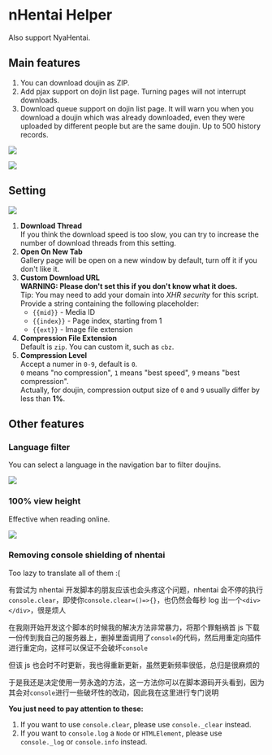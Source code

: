 # nHentai Helper

Also support NyaHentai.

## Main features

1. You can download doujin as ZIP.
2. Add pjax support on dojin list page. Turning pages will not interrupt downloads.
3. Download queue support on dojin list page. It will warn you when you download a doujin which was already downloaded, even they were uploaded by different people but are the same doujin. Up to 500 history records.

![](https://i.loli.net/2019/01/26/5c4c5d5914197.png)

![](https://i.loli.net/2018/12/26/5c23a39505d14.png)

## Setting

![](https://i.loli.net/2020/02/18/iZKI9hfcLymdrBj.png)

1. **Download Thread**  
   If you think the download speed is too slow, you can try to increase the number of download threads from this setting.
2. **Open On New Tab**  
   Gallery page will be open on a new window by default, turn off it if you don't like it.
3. **Custom Download URL**  
   **WARNING: Please don't set this if you don't know what it does.**  
   Tip: You may need to add your domain into *XHR security* for this script.  
   Provide a string containing the following placeholder:
   - `{{mid}}` - Media ID
   - `{{index}}` - Page index, starting from 1
   - `{{ext}}` - Image file extension
4. **Compression File Extension**  
   Default is `zip`. You can custom it, such as `cbz`.
5. **Compression Level**  
   Accept a numer in `0-9`, default is `0`.  
   `0` means "no compression", `1` means "best speed", `9` means "best compression".  
   Actually, for doujin, compression output size of `0` and `9` usually differ by less than **1%**.

## Other features

### Language filter

You can select a language in the navigation bar to filter doujins.

![](https://i.loli.net/2019/03/25/5c98d07cca0ac.png)

### 100% view height

Effective when reading online.

![](https://i.loli.net/2019/09/04/EYu5iP9L46b8XUf.png)

### Removing console shielding of nhentai

Too lazy to translate all of them :(

有尝试为 nhentai 开发脚本的朋友应该也会头疼这个问题，nhentai 会不停的执行`console.clear`，即使你`console.clear=()=>{}`，也仍然会每秒 log 出一个`<div></div>`，很是烦人

在我刚开始开发这个脚本的时候我的解决方法非常暴力，将那个罪魁祸首 js 下载一份传到我自己的服务器上，删掉里面调用了`console`的代码，然后用重定向插件进行重定向，这样可以保证不会破坏`console`

但该 js 也会时不时更新，我也得重新更新，虽然更新频率很低，总归是很麻烦的

于是我还是决定使用一劳永逸的方法，这一方法你可以在脚本源码开头看到，因为其会对`console`进行一些破坏性的改动，因此我在这里进行专门说明

**You just need to pay attention to these:**

1. If you want to use `console.clear`, please use `console._clear` instead.
2. If you want to `console.log` a `Node` or `HTMLElement`, please use `console._log` or `console.info` instead.
